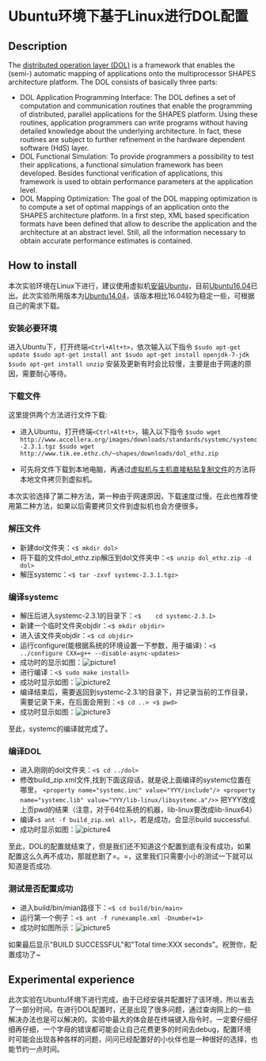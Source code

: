 # Ubuntu环境下基于Linux进行DOL配置 #

## Description  ##

The [distributed operation layer (DOL)](http://www.tik.ee.ethz.ch/~shapes/dol.html#getstarted) is a framework that enables the (semi-) automatic mapping of applications onto the multiprocessor SHAPES architecture platform. The DOL consists of basically three parts:



- DOL Application Programming Interface: The DOL defines a set of computation and communication routines that enable the programming of distributed, parallel applications for the SHAPES platform. Using these routines, application programmers can write programs without having detailed knowledge about the underlying architecture. In fact, these routines are subject to further refinement in the hardware dependent software (HdS) layer.
- DOL Functional Simulation: To provide programmers a possibility to test their applications, a functional simulation framework has been developed. Besides functional verification of applications, this framework is used to obtain performance parameters at the application level.
- DOL Mapping Optimization: The goal of the DOL mapping optimization is to compute a set of optimal mappings of an application onto the SHAPES architecture platform. In a first step, XML based specification formats have been defined that allow to describe the application and the architecture at an abstract level. Still, all the information necessary to obtain accurate performance estimates is contained.


## How to install ##

本次实验环境在Linux下进行，建议使用虚拟机[安装Ubuntu](http://jingyan.baidu.com/article/0320e2c1ef9f6c1b87507bf6.html)，目前[Ubuntu16.04](https://www.ubuntu.com/download/desktop)已出。此次实验所用版本为[Ubuntu14.04](http://cdimage.ubuntu.com/releases/14.04/release/)，该版本相比16.04较为稳定一些，可根据自己的需求下载。

### 安装必要环境 ###

进入Ubuntu下，打开终端`<Ctrl+Alt+t>`，依次输入以下指令
    `$sudo apt-get update
    $sudo apt-get install ant
    $sudo apt-get install openjdk-7-jdk
    $sudo apt-get install unzip`
安装及更新有时会比较慢，主要是由于网速的原因，需要耐心等待。

### 下载文件 ###

这里提供两个方法进行文件下载:

- 进入Ubuntu，打开终端`<Ctrl+Alt+t>`，输入以下指令
    `$sudo wget http://www.accellera.org/images/downloads/standards/systemc/systemc-2.3.1.tgz
     $sudo wget http://www.tik.ee.ethz.ch/~shapes/downloads/dol_ethz.zip`

- 可先将文件下载到本地电脑，再通过[虚拟机与主机直接粘贴复制文件](http://jingyan.baidu.com/article/c33e3f48a5c153ea15cbb5b2.html)的方法将本地文件拷贝到虚拟机。
  
本次实验选择了第二种方法，第一种由于网速原因，下载速度过慢。在此也推荐使用第二种方法，如果以后需要拷贝文件到虚拟机也会方便很多。

### 解压文件 ###
- 新建dol文件夹：`<$ mkdir dol>`
- 将下载的文件dol_ethz.zip解压到dol文件夹中：`<$ unzip dol_ethz.zip -d dol>`
- 解压systemc：`<$ tar -zxvf systemc-2.3.1.tgz>`

### 编译systemc ###
- 解压后进入systemc-2.3.1的目录下：`<$	cd systemc-2.3.1>`
- 新建一个临时文件夹objdir：`<$ mkdir objdir>`
- 进入该文件夹objdir：`<$ cd objdir>`
- 运行configure(能根据系统的环境设置一下参数，用于编译)：`<$ ../configure CXX=g++ --disable-async-updates>`
- 成功时的显示如图：![picture1](http://i1.piimg.com/4851/b67d2955050c7025.png)
- 进行编译：`<$ sudo make install>`
- 成功时显示如图：![picture2](http://i1.piimg.com/4851/b0c28a21c4af7bc0.png)
- 编译结束后，需要返回到systemc-2.3.1的目录下，并记录当前的工作目录，需要记录下来，在后面会用到：`<$ cd ..> <$ pwd>`
- 成功时显示如图：![picture3](http://i1.piimg.com/4851/66cb01ce1a2fc65b.png)

至此，systemc的编译就完成了。

### 编译DOL ###
- 进入刚刚的dol文件夹：`<$ cd ../dol>`
- 修改build_zip.xml文件,找到下面这段话，就是说上面编译的systemc位置在哪里，
`<property name="systemc.inc" value="YYY/include"/>
<property name="systemc.lib" value="YYY/lib-linux/libsystemc.a"/>>`
把YYY改成上页pwd的结果（注意，对于64位系统的机器，lib-linux要改成lib-linux64）
- 编译`<$ ant -f build_zip.xml all>`，若是成功，会显示build successful.
- 成功时显示如图：![picture4](http://i1.piimg.com/4851/2751ae8db2071d40.png)

至此，DOL的配置就结束了，但是我们还不知道这个配置到底有没有成功，如果配置这么久再不成功，那就悲剧了=。=，这里我们只需要小小的测试一下就可以知道是否成功.
 
### 测试是否配置成功 ###
- 进入build/bin/mian路径下：`<$ cd build/bin/main>`
- 运行第一个例子：`<$ ant -f runexample.xml -Dnumber=1>`
- 成功时如图所示：![picture5](http://i1.piimg.com/4851/42334159c8418b45.png)

如果最后显示"BUILD SUCCESSFUL"和"Total time:XXX seconds"。祝贺你，配置成功了~

## Experimental experience ###

此次实验在Ubuntu环境下进行完成，由于已经安装并配置好了该环境，所以省去了一部分时间。在进行DOL配置时，还是出现了很多问题，通过查询网上的一些解决办法也是可以解决的。实验中最大的体会是在终端键入指令时，一定要仔细仔细再仔细，一个字母的错误都可能会让自己花费更多的时间去debug，配置环境时可能会出现各种各样的问题，问问已经配置好的小伙伴也是一种很好的选择，也能节约一点时间。
